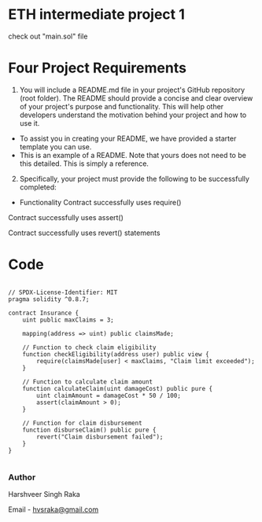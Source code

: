 # ETH intermediate project 1

check out "main.sol" file

# Four Project Requirements

1. You will include a README.md file in your project's GitHub repository (root folder). The README should provide a concise and clear overview of your project's purpose and functionality. This will help other developers understand the motivation behind your project and how to use it.

- To assist you in creating your README, we have provided a starter template you can use.
- This is an example of a README. Note that yours does not need to be this detailed. This is simply a reference.

2. Specifically, your project must provide the following to be successfully completed:

- Functionality
  Contract successfully uses require()

Contract successfully uses assert()

Contract successfully uses revert() statements

# Code

```solidity

// SPDX-License-Identifier: MIT
pragma solidity ^0.8.7;

contract Insurance {
    uint public maxClaims = 3;

    mapping(address => uint) public claimsMade;

    // Function to check claim eligibility
    function checkEligibility(address user) public view {
        require(claimsMade[user] < maxClaims, "Claim limit exceeded");
    }

    // Function to calculate claim amount
    function calculateClaim(uint damageCost) public pure {
        uint claimAmount = damageCost * 50 / 100;
        assert(claimAmount > 0);
    }

    // Function for claim disbursement
    function disburseClaim() public pure {
        revert("Claim disbursement failed");
    }
}


```

### Author

Harshveer Singh Raka

Email - hvsraka@gmail.com
